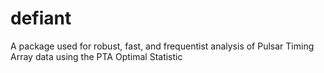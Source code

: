 # defiant 

A package used for robust, fast, and frequentist analysis of Pulsar Timing Array data using the PTA Optimal Statistic
